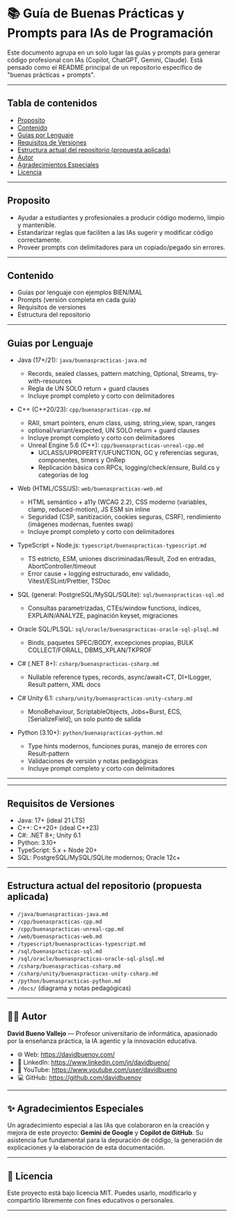 # 📚 Guía de Buenas Prácticas y Prompts para IAs de Programación

Este documento agrupa en un solo lugar las guías y prompts para generar código profesional con IAs (Copilot, ChatGPT, Gemini, Claude). Está pensado como el README principal de un repositorio específico de "buenas prácticas + prompts".

---

## Tabla de contenidos

- [Proposito](#proposito)
- [Contenido](#contenido)
- [Guias por Lenguaje](#guias-por-lenguaje)
- [Requisitos de Versiones](#requisitos-de-versiones)
- [Estructura actual del repositorio (propuesta aplicada)](#estructura-actual-del-repositorio-propuesta-aplicada)
- [Autor](#-autor)
- [Agradecimientos Especiales](#-agradecimientos-especiales)
- [Licencia](#-licencia)

---

## Proposito

- Ayudar a estudiantes y profesionales a producir código moderno, limpio y mantenible.
- Estandarizar reglas que faciliten a las IAs sugerir y modificar código correctamente.
- Proveer prompts con delimitadores para un copiado/pegado sin errores.

---

## Contenido

- Guías por lenguaje con ejemplos BIEN/MAL
- Prompts (versión completa en cada guía)
- Requisitos de versiones
- Estructura del repositorio

---

## Guias por Lenguaje

- Java (17+/21): `java/buenaspracticas-java.md`
  - Records, sealed classes, pattern matching, Optional, Streams, try-with-resources
  - Regla de UN SOLO return + guard clauses
  - Incluye prompt completo y corto con delimitadores

- C++ (C++20/23): `cpp/buenaspracticas-cpp.md`
  - RAII, smart pointers, enum class, using, string_view, span, ranges
  - optional/variant/expected, UN SOLO return + guard clauses
  - Incluye prompt completo y corto con delimitadores
  - Unreal Engine 5.6 (C++): `cpp/buenaspracticas-unreal-cpp.md`
    - UCLASS/UPROPERTY/UFUNCTION, GC y referencias seguras, componentes, timers y OnRep
    - Replicación básica con RPCs, logging/check/ensure, Build.cs y categorías de log

- Web (HTML/CSS/JS): `web/buenaspracticas-web.md`
  - HTML semántico + a11y (WCAG 2.2), CSS moderno (variables, clamp, reduced-motion), JS ESM sin inline
  - Seguridad (CSP, sanitización, cookies seguras, CSRF), rendimiento (imágenes modernas, fuentes swap)
  - Incluye prompt completo y corto con delimitadores

- TypeScript + Node.js: `typescript/buenaspracticas-typescript.md`
  - TS estricto, ESM, uniones discriminadas/Result, Zod en entradas, AbortController/timeout
  - Error cause + logging estructurado, env validado, Vitest/ESLint/Prettier, TSDoc

- SQL (general: PostgreSQL/MySQL/SQLite): `sql/buenaspracticas-sql.md`
  - Consultas parametrizadas, CTEs/window functions, índices, EXPLAIN/ANALYZE, paginación keyset, migraciones

- Oracle SQL/PLSQL: `sql/oracle/buenaspracticas-oracle-sql-plsql.md`
  - Binds, paquetes SPEC/BODY, excepciones propias, BULK COLLECT/FORALL, DBMS_XPLAN/TKPROF

- C# (.NET 8+): `csharp/buenaspracticas-csharp.md`
  - Nullable reference types, records, async/await+CT, DI+ILogger, Result pattern, XML docs

- C# Unity 6.1: `csharp/unity/buenaspracticas-unity-csharp.md`
  - MonoBehaviour, ScriptableObjects, Jobs+Burst, ECS, [SerializeField], un solo punto de salida

- Python (3.10+): `python/buenaspracticas-python.md`
  - Type hints modernos, funciones puras, manejo de errores con Result-pattern
  - Validaciones de versión y notas pedagógicas
  - Incluye prompt completo y corto con delimitadores

---

---

## Requisitos de Versiones

- Java: 17+ (ideal 21 LTS)
- C++: C++20+ (ideal C++23)
- C#: .NET 8+; Unity 6.1
- Python: 3.10+
- TypeScript: 5.x + Node 20+
- SQL: PostgreSQL/MySQL/SQLite modernos; Oracle 12c+

---

## Estructura actual del repositorio (propuesta aplicada)

- `/java/buenaspracticas-java.md`
- `/cpp/buenaspracticas-cpp.md`
- `/cpp/buenaspracticas-unreal-cpp.md`
- `/web/buenaspracticas-web.md`
- `/typescript/buenaspracticas-typescript.md`
- `/sql/buenaspracticas-sql.md`
- `/sql/oracle/buenaspracticas-oracle-sql-plsql.md`
- `/csharp/buenaspracticas-csharp.md`
- `/csharp/unity/buenaspracticas-unity-csharp.md`
- `/python/buenaspracticas-python.md`
- `/docs/` (diagrama y notas pedagógicas)

---

## 👨‍🏫 Autor

**David Bueno Vallejo** — Profesor universitario de informática, apasionado por la enseñanza práctica, la IA agentic y la innovación educativa.

- 🌐 Web: <https://davidbuenov.com/>
- 💼 LinkedIn: <https://www.linkedin.com/in/davidbueno/>
- 🎥 YouTube: <https://www.youtube.com/user/davidbueno>
- 💻 GitHub: <https://github.com/davidbuenov>

---

## ✨ Agradecimientos Especiales

Un agradecimiento especial a las IAs que colaboraron en la creación y mejora de este proyecto: **Gemini de Google** y **Copilot de GitHub**. Su asistencia fue fundamental para la depuración de código, la generación de explicaciones y la elaboración de esta documentación.

---

## 📄 Licencia

Este proyecto está bajo licencia MIT. Puedes usarlo, modificarlo y compartirlo libremente con fines educativos o personales.

---
